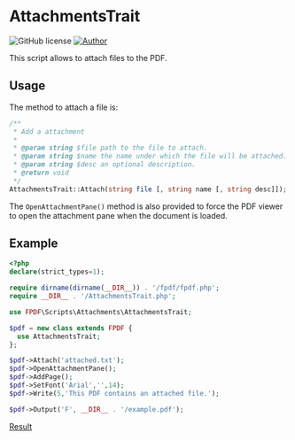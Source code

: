 # AttachmentsTrait
![GitHub license](https://img.shields.io/badge/license-FPDF-green)
[![Author](https://img.shields.io/badge/author-Olivier-blue)](mailto:oliver@fpdf.org?subject=Bookmarks)

This script allows to attach files to the PDF.

## Usage
The method to attach a file is:

```php
/**
 * Add a attachment
 *
 * @param string $file path to the file to attach.
 * @param string $name the name under which the file will be attached. The default value is taken from file.
 * @param string $desc an optional description.
 * @return void
 */
AttachmentsTrait::Attach(string file [, string name [, string desc]]);
```

The `OpenAttachmentPane()` method is also provided to force the PDF viewer to open the attachment pane when the document is loaded.

## Example

```php
<?php
declare(strict_types=1);

require dirname(dirname(__DIR__)) . '/fpdf/fpdf.php';
require __DIR__ . '/AttachmentsTrait.php';

use FPDF\Scripts\Attachments\AttachmentsTrait;

$pdf = new class extends FPDF {
  use AttachmentsTrait;
};

$pdf->Attach('attached.txt');
$pdf->OpenAttachmentPane();
$pdf->AddPage();
$pdf->SetFont('Arial','',14);
$pdf->Write(5,'This PDF contains an attached file.');

$pdf->Output('F', __DIR__ . '/example.pdf');
```
[Result](ex.pdf)
